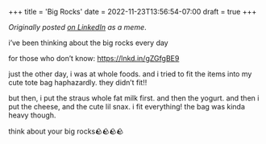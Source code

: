 +++
title = 'Big Rocks'
date = 2022-11-23T13:56:54-07:00
draft = true
+++

_Originally posted [on LinkedIn](https://www.linkedin.com/posts/stephenjayakar_big-rocks-leadership-activity-7000927233380925440-CD_X/?utm_source=share&utm_medium=member_desktop) as a meme_.

i’ve been thinking about the big rocks every day

for those who don’t know: https://lnkd.in/gZGfgBE9

just the other day, i was at whole foods. and i tried to fit the items into my cute tote bag haphazardly. they didn’t fit!!

but then, i put the straus whole fat milk first. and then the yogurt. and then i put the cheese, and the cute lil snax. i fit everything! the bag was kinda heavy though.

think about your big rocks🪨🪨🪨🪨
